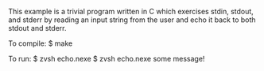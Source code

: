 This example is a trivial program written in C which exercises stdin, stdout,
and stderr by reading an input string from the user and echo it back to both
stdout and stderr.

To compile:
    $ make

To run:
    $ zvsh echo.nexe
    $ zvsh echo.nexe some message!
